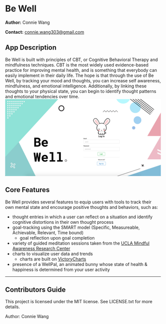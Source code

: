 # Be Well
**Author:** Connie Wang

**Contact:** connie.wang303@gmail.com

## App Description
Be Well is built with principles of CBT, or Cognitive Behavioral Therapy and mindfulness techniques. CBT is the most widely used evidence-based practice for improving mental health, and is something that everybody can easily implement in their daily life. The hope is that through the use of Be Well, by tracking your mood and thoughts, you can increase self awareness, mindfulness, and emotional intelligence. Additionally, by linking these thoughts to your physical state, you can begin to identify thought patterns and emotional tendencies over time. 
![homepage](screenshots/HomePage.png)

## Core Features
Be Well provides several features to equip users with tools to track their own mental state and encourage positive thoughts and behaviors, such as:
* thought entries in which a user can reflect on a situation and identify cognitive distortions in their own thought process
* goal-tracking using the SMART model (Specific, Measureable, Achievable, Relevant, Time bound)
    * goal reflection upon goal completion
* variety of guided meditation sessions taken from the [UCLA Mindful Awareness Research Center](http://marc.ucla.edu/default.cfm)
* charts to visualize user data and trends
    * charts are built on [VictoryCharts](https://formidable.com/open-source/victory/)
* presence of a WellPal, an animated bunny whose state of health & happiness is determined from your user activity

***
## Contributors Guide
This project is licensed under the MIT license. See LICENSE.txt for more details.

Author: Connie Wang
